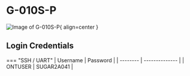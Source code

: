 # G-010S-P
![Image of G-010S-P](/img/g-010s-p.png){ align=center }

## Login Credentials

=== "SSH / UART"
    | Username | Password       |
    | -------- | -------------- |
    | ONTUSER  | SUGAR2A041     |
